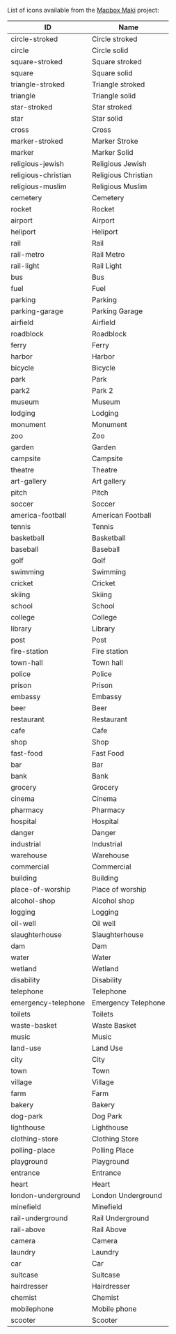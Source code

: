 List of icons available from the [Mapbox Maki](https://www.mapbox.com/maki/) project:

| ID | Name |
|----|------|
| circle-stroked | Circle stroked |
| circle | Circle solid |
| square-stroked | Square stroked |
| square | Square solid |
| triangle-stroked | Triangle stroked |
| triangle | Triangle solid |
| star-stroked | Star stroked |
| star | Star solid |
| cross | Cross |
| marker-stroked | Marker Stroke |
| marker | Marker Solid |
| religious-jewish | Religious Jewish |
| religious-christian | Religious Christian |
| religious-muslim | Religious Muslim |
| cemetery | Cemetery |
| rocket | Rocket |
| airport | Airport |
| heliport | Heliport |
| rail | Rail |
| rail-metro | Rail Metro |
| rail-light | Rail Light |
| bus | Bus |
| fuel | Fuel |
| parking | Parking |
| parking-garage | Parking Garage |
| airfield | Airfield |
| roadblock | Roadblock |
| ferry | Ferry |
| harbor | Harbor |
| bicycle | Bicycle |
| park | Park |
| park2 | Park 2 |
| museum | Museum |
| lodging | Lodging |
| monument | Monument |
| zoo | Zoo |
| garden | Garden |
| campsite | Campsite |
| theatre | Theatre |
| art-gallery | Art gallery |
| pitch | Pitch |
| soccer | Soccer |
| america-football | American Football |
| tennis | Tennis |
| basketball | Basketball |
| baseball | Baseball |
| golf | Golf |
| swimming | Swimming |
| cricket | Cricket |
| skiing | Skiing |
| school | School |
| college | College |
| library | Library |
| post | Post |
| fire-station | Fire station |
| town-hall | Town hall |
| police | Police |
| prison | Prison |
| embassy | Embassy |
| beer | Beer |
| restaurant | Restaurant |
| cafe | Cafe |
| shop | Shop |
| fast-food | Fast Food |
| bar | Bar |
| bank | Bank |
| grocery | Grocery |
| cinema | Cinema |
| pharmacy | Pharmacy |
| hospital | Hospital |
| danger | Danger |
| industrial | Industrial |
| warehouse | Warehouse |
| commercial | Commercial |
| building | Building |
| place-of-worship | Place of worship |
| alcohol-shop | Alcohol shop |
| logging | Logging |
| oil-well | Oil well |
| slaughterhouse | Slaughterhouse |
| dam | Dam |
| water | Water |
| wetland | Wetland |
| disability | Disability |
| telephone | Telephone |
| emergency-telephone | Emergency Telephone |
| toilets | Toilets |
| waste-basket | Waste Basket |
| music | Music |
| land-use | Land Use |
| city | City |
| town | Town |
| village | Village |
| farm | Farm |
| bakery | Bakery |
| dog-park | Dog Park |
| lighthouse | Lighthouse |
| clothing-store | Clothing Store |
| polling-place | Polling Place |
| playground | Playground |
| entrance | Entrance |
| heart | Heart |
| london-underground | London Underground |
| minefield | Minefield |
| rail-underground | Rail Underground |
| rail-above | Rail Above |
| camera | Camera |
| laundry | Laundry |
| car | Car |
| suitcase | Suitcase |
| hairdresser | Hairdresser |
| chemist | Chemist |
| mobilephone | Mobile phone |
| scooter | Scooter |
